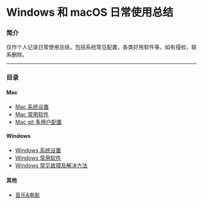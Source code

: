 # Windows 和 macOS 日常使用总结

### 简介
 仅作个人记录日常使用总结，包括系统常见配置，各类好用软件等。如有侵权，联系删除。

----

### 目录

#### Mac
- <a href="./mac/system_preferences.md">Mac 系统设置</a>
- <a href="./mac/software.md">Mac 常用软件</a>
- <a href="./mac/git.md">Mac git 多用户配置</a>

#### Windows
- <a href="./windows/system_preferences.md">Windows 系统设置</a>
- <a href="./windows/software.md">Windows 常用软件</a>
- <a href="./windows/troubleshooting.md">Windows 常见故障及解决方法</a>

#### 其他

- <a href="./others/music_movies.md">音乐&电影</a>